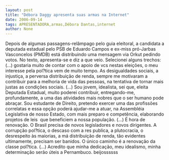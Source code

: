```yaml
---
layout: post
title: "Débora Daggy apresenta suas armas na Internet"
date: 2006-09-14
tags: APRESENTADORA,armas,Débora Dantas,internet
author: None
---
```

Depois de algumas passagens-relâmpago pelo guia eleitoral, a candidata a deputada estadual pelo PSB de Eduardo Campos e ex-miss pró-Jarbas Vasconcelos (PMDB) está distribuindo uma mensagem via Orkut pedindo votos.
No texto, apresenta-se e diz a que veio. Selecionei alguns trechos:
(...) gostaria muito de contar com o apoio de vcs nestas eleições, o meu interesse pela pol?tica vem de muito tempo.
As desigualdades sociais, a injustiça, a perversa distribuição de renda, sempre me motivaram a contribuir para a melhoria de vida das pessoas, na tentativa de tornar mais justas as condições sociais.
(...)
Sou jovem, idealista, sei que, eleita Deputada Estadual, muito poderei contribuir, entregando-me, profundamente, a uma das atividades mais nobres que o ser humano pode abraçar.
Sou estudante de Direito, pretendo exercer uma das profissões correlatas e essa opção poderá ajudar-me a atuar, na Assembléia Legislativa de nosso Estado, com mais preparo e competência, elaborando projetos de leis&nbsp; que beneficiem a nossa população.
(...)
É hora de renovação. O Brasil precisa de novos legisladores e novos dirigentes. A corrupção pol?tica, o descaso com a res publica, a plutocracia, o desrespeito às maiorias, a má distribuição de renda, tão evidentes ultimamente, precisam ser banidos. O único caminho é a renovação da classe pol?tica.
(...)
Acredito que minha dedicação, meu idealismo, minha determinação serão úteis a Pernambuco.
beijossssss 